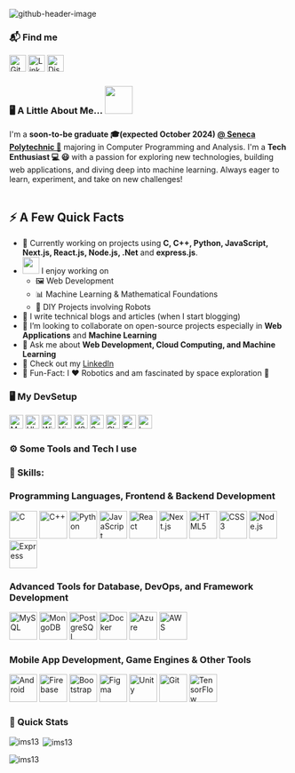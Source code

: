 ![github-header-image](https://github.com/user-attachments/assets/342cc9d5-77f8-4344-802c-c75f02225293)


### 📬 Find me 

<p align="left"> <a href="https://github.com/ims13/ims13/" target="_blank"><img src="https://img.shields.io/badge/GitHub-181717?style=for-the-badge&logo=github&logoColor=white" alt="GitHub" height="30"/></a> <a href="https://linkedin.com/in/idriss-l-a0361a205" target="_blank"><img src="https://img.shields.io/badge/LinkedIn-0077B5?style=for-the-badge&logo=linkedin&logoColor=white" alt="LinkedIn" height="30"/></a> <a href="https://discord.gg/idrissmas13" target="_blank"><img src="https://img.shields.io/badge/Discord-5865F2?style=for-the-badge&logo=discord&logoColor=white" alt="Discord" height="30"/></a> </p>



### 🖥️ A Little About Me...  <img src="https://media.giphy.com/media/VgCDAzcKvsR6OM0uWg/giphy.gif" width="50"> 
I'm a **soon-to-be graduate 🎓(expected October 2024) [@ Seneca Polytechnic 🍁](https://www.senecacollege.ca/)** majoring in Computer Programming and Analysis. I'm a **Tech Enthusiast 💻 😃** with a passion for exploring new technologies, building web applications, and diving deep into machine learning. Always eager to learn, experiment, and take on new challenges! <br/><br/>


## ⚡️ A Few Quick Facts

- 🔭 Currently working on projects using **C, C++, Python, JavaScript, Next.js, React.js, Node.js, .Net** and **express.js**.
- <img src="https://media.giphy.com/media/WUlplcMpOCEmTGBtBW/giphy.gif" width="30">  I enjoy working on
  - 🖼 Web Development  
  - 📊 Machine Learning & Mathematical Foundations
  - 🤖 DIY Projects involving Robots
- 📝 I write technical blogs and articles (when I start blogging)
- 👯 I’m looking to collaborate on open-source projects especially in **Web Applications** and **Machine Learning** 
- 💬 Ask me about **Web Development, Cloud Computing, and Machine Learning**
- 📙 Check out my [LinkedIn](https://www.linkedin.com/in/idriss-l-a0361a205/)
- 🎉 Fun-Fact: I ❤️ Robotics and am fascinated by space exploration 🚀

### 🖥️ My DevSetup

<p align="left">
  <img src="https://img.shields.io/badge/MacBook-555555.svg?&style=flat-square&logo=apple&logoColor=white" alt="MacBook" height="25"/>
  <img src="https://img.shields.io/badge/Ubuntu-555555.svg?&style=flat-square&logo=ubuntu&logoColor=E95420" alt="Ubuntu" height="25"/>
  <img src="https://img.shields.io/badge/Windows-555555.svg?&style=flat-square&logo=windows&logoColor=0078D6" alt="Windows" height="25"/>
  <img src="https://img.shields.io/badge/Visual%20Studio%202022-555555?style=flat-square&logo=visual-studio&logoColor=5C2D91" alt="Visual Studio 2022" height="25"/>
  <img src="https://img.shields.io/badge/VS%20Code-555555?style=flat-square&logo=visual-studio-code&logoColor=007ACC" alt="VS Code" height="25"/>
  <img src="https://img.shields.io/badge/Safari-555555.svg?&style=flat-square&logo=safari&logoColor=white" alt="Safari" height="25"/>
  <img src="https://img.shields.io/badge/Chrome-555555.svg?&style=flat-square&logo=google-chrome&logoColor=FABC0C" alt="Chrome" height="25"/>
  <img src="https://img.shields.io/badge/Terminal-555555.svg?&style=flat-square&logo=powershell&logoColor=white" alt="Terminal" height="25"/>
  <img src="https://img.shields.io/badge/Lenovo-555555.svg?&style=flat-square&logo=Lenovo&logoColor=E2231A" alt="Lenovo" height="25"/>
</p>


### ⚙️ Some Tools and Tech I use
### 💼 Skills:
### Programming Languages, Frontend & Backend Development

<p align="left"> <img src="https://skillicons.dev/icons?i=c" alt="C" width="50" height="50"/> <img src="https://skillicons.dev/icons?i=cpp" alt="C++" width="50" height="50"/> <img src="https://skillicons.dev/icons?i=python" alt="Python" width="50" height="50"/> <img src="https://skillicons.dev/icons?i=js" alt="JavaScript" width="50" height="50"/> <img src="https://skillicons.dev/icons?i=react" alt="React" width="50" height="50"/> <img src="https://skillicons.dev/icons?i=nextjs" alt="Next.js" width="50" height="50"/> <img src="https://skillicons.dev/icons?i=html" alt="HTML5" width="50" height="50"/> <img src="https://skillicons.dev/icons?i=css" alt="CSS3" width="50" height="50"/> <img src="https://skillicons.dev/icons?i=nodejs" alt="Node.js" width="50" height="50"/> <img src="https://skillicons.dev/icons?i=express" alt="Express" width="50" height="50"/> </p>

### Advanced Tools for Database, DevOps, and Framework Development

<p align="left"> <img src="https://skillicons.dev/icons?i=mysql" alt="MySQL" width="50" height="50"/> <img src="https://skillicons.dev/icons?i=mongodb" alt="MongoDB" width="50" height="50"/> <img src="https://skillicons.dev/icons?i=postgres" alt="PostgreSQL" width="50" height="50"/> <img src="https://skillicons.dev/icons?i=docker" alt="Docker" width="50" height="50"/> <img src="https://skillicons.dev/icons?i=azure" alt="Azure" width="50" height="50"/> <img src="https://skillicons.dev/icons?i=aws" alt="AWS" width="50" height="50"/> </p>

### Mobile App Development, Game Engines & Other Tools

<p align="left"> <img src="https://skillicons.dev/icons?i=android" alt="Android" width="50" height="50"/> <img src="https://skillicons.dev/icons?i=firebase" alt="Firebase" width="50" height="50"/> <img src="https://skillicons.dev/icons?i=bootstrap" alt="Bootstrap" width="50" height="50"/> <img src="https://skillicons.dev/icons?i=figma" alt="Figma" width="50" height="50"/> <img src="https://skillicons.dev/icons?i=unity" alt="Unity" width="50" height="50"/> <img src="https://skillicons.dev/icons?i=git" alt="Git" width="50" height="50"/> <img src="https://skillicons.dev/icons?i=tensorflow" alt="TensorFlow" width="50" height="50"/> </p>

### 🚀 Quick Stats

<p><img align="left" src="https://github-readme-stats.vercel.app/api/top-langs?username=ims13&show_icons=true&locale=en&layout=compact" alt="ims13" /></p>

<p>&nbsp;<img align="center" src="https://github-readme-stats.vercel.app/api?username=ims13&show_icons=true&locale=en" alt="ims13" /></p>

<p><img align="center" src="https://github-readme-streak-stats.herokuapp.com/?user=ims13&" alt="ims13" /></p>

